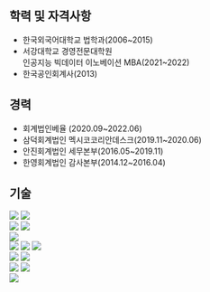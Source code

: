 ## 학력 및 자격사항
- 한국외국어대학교 법학과(2006~2015)
- 서강대학교 경영전문대학원<br>인공지능 빅데이터 이노베이션 MBA(2021~2022)
- 한국공인회계사(2013)


## 경력
- 회계법인베율 (2020.09~2022.06)
- 삼덕회계법인 멕시코코리안데스크(2019.11~2020.06)
- 안진회계법인 세무본부(2016.05~2019.11)
- 한영회계법인 감사본부(2014.12~2016.04)

## 기술
<img src="https://img.shields.io/badge/Python-3776AB?style=plastic&logo=Python&logoColor=white">
<img src="https://img.shields.io/badge/r-276DC3?style=plastic&logo=r&logoColor=white">
<br>
<img src="https://img.shields.io/badge/sqlite-003B57?style=plastic&logo=sqlite&logoColor=white">
<img src="https://img.shields.io/badge/mysql-4479A1?style=plastic&logo=mysql&logoColor=white">
<br>
<img src="https://img.shields.io/badge/amazonaws-232F3E?style=plastic&logo=amazonaws&logoColor=white">
<br>
<img src="https://img.shields.io/badge/html5-E34F26?style=plastic&logo=html5&logoColor=white"> 
<img src="https://img.shields.io/badge/css-1572B6?style=plastic&logo=css3&logoColor=white">
<img src="https://img.shields.io/badge/bootstrap-7952B3?style=plastic&logo=bootstrap&logoColor=white">
<br>
<img src="https://img.shields.io/badge/flask-000000?style=plastic&logo=flask&logoColor=white"> 
<img src="https://img.shields.io/badge/django-092E20?style=plastic&logo=django&logoColor=white">
<br>
<img src="https://img.shields.io/badge/tensorflow-FF6F00?style=plastic&logo=tensorflow&logoColor=white"> <img src="https://img.shields.io/badge/pytorch-EE4C2C?style=plastic&logo=pytorch&logoColor=white">
<br>
<img src="https://img.shields.io/badge/tableau-E97627?style=plastic&logo=tableau&logoColor=white">




